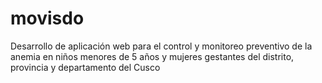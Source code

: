 # movisdo
Desarrollo de aplicación web para el control y monitoreo preventivo de la anemia en niños menores de 5 años y mujeres gestantes del distrito, provincia y departamento del Cusco
